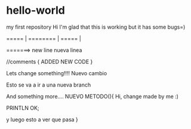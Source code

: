 # hello-world
my first repository
Hi I'm glad that this is working but it has some bugs=)


===== | ========
       |
===== |

=======>
new line
nueva linea

//comments
{
ADDED NEW CODE
}

Lets change something!!!!
Nuevo cambio

Esto se va a ir a una nueva branch

And something more....
NUEVO METODO(){
Hi, change made by me :)

PRINTLN OK;

y luego esto a ver que pasa
}

